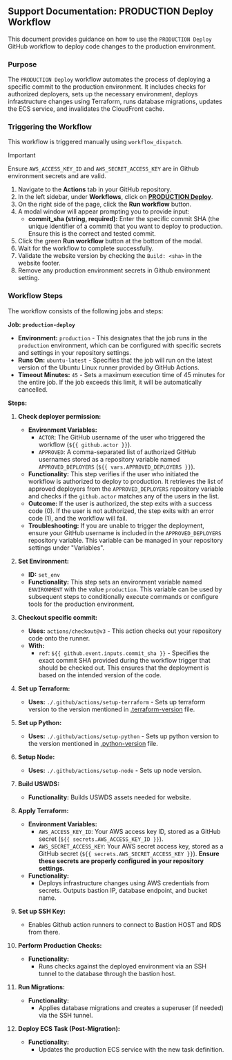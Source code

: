 ## Support Documentation: PRODUCTION Deploy Workflow

This document provides guidance on how to use the `PRODUCTION Deploy` GitHub workflow to deploy code changes to the production environment.

### Purpose

The `PRODUCTION Deploy` workflow automates the process of deploying a specific commit to the production environment. It includes checks for authorized deployers, sets up the necessary environment, deploys infrastructure changes using Terraform, runs database migrations, updates the ECS service, and invalidates the CloudFront cache.

### Triggering the Workflow

This workflow is triggered manually using `workflow_dispatch`.

> [!IMPORTANT]
> Ensure `AWS_ACCESS_KEY_ID` and `AWS_SECRET_ACCESS_KEY` are in Github environment secrets and are valid.

1.  Navigate to the **Actions** tab in your GitHub repository.
2.  In the left sidebar, under **Workflows**, click on **[PRODUCTION Deploy](https://github.com/ustaxcourt/website-wagtail/actions/workflows/production_deploy.yml)**.
3.  On the right side of the page, click the **Run workflow** button.
4.  A modal window will appear prompting you to provide input:
    * **commit\_sha (string, required):** Enter the specific commit SHA (the unique identifier of a commit) that you want to deploy to production. Ensure this is the correct and tested commit.
5.  Click the green **Run workflow** button at the bottom of the modal.
6.  Wait for the workflow to complete successfully.
7.  Validate the website version by checking the `Build: <sha>` in the website footer.
8.  Remove any production environment secrets in Github environment setting.

### Workflow Steps

The workflow consists of the following jobs and steps:

**Job: `production-deploy`**

* **Environment:** `production` - This designates that the job runs in the `production` environment, which can be configured with specific secrets and settings in your repository settings.
* **Runs On:** `ubuntu-latest` - Specifies that the job will run on the latest version of the Ubuntu Linux runner provided by GitHub Actions.
* **Timeout Minutes:** `45` - Sets a maximum execution time of 45 minutes for the entire job. If the job exceeds this limit, it will be automatically cancelled.

**Steps:**

1.  **Check deployer permission:**
    * **Environment Variables:**
        * `ACTOR`: The GitHub username of the user who triggered the workflow (`${{ github.actor }}`).
        * `APPROVED`: A comma-separated list of authorized GitHub usernames stored as a repository variable named `APPROVED_DEPLOYERS` (`${{ vars.APPROVED_DEPLOYERS }}`).
    * **Functionality:** This step verifies if the user who initiated the workflow is authorized to deploy to production. It retrieves the list of approved deployers from the `APPROVED_DEPLOYERS` repository variable and checks if the `github.actor` matches any of the users in the list.
    * **Outcome:** If the user is authorized, the step exits with a success code (0). If the user is not authorized, the step exits with an error code (1), and the workflow will fail.
    * **Troubleshooting:** If you are unable to trigger the deployment, ensure your GitHub username is included in the `APPROVED_DEPLOYERS` repository variable. This variable can be managed in your repository settings under "Variables".

2.  **Set Environment:**
    * **ID:** `set_env`
    * **Functionality:** This step sets an environment variable named `ENVIRONMENT` with the value `production`. This variable can be used by subsequent steps to conditionally execute commands or configure tools for the production environment.

3.  **Checkout specific commit:**
    * **Uses:** `actions/checkout@v3` - This action checks out your repository code onto the runner.
    * **With:**
        * `ref`: `${{ github.event.inputs.commit_sha }}` - Specifies the exact commit SHA provided during the workflow trigger that should be checked out. This ensures that the deployment is based on the intended version of the code.

4.  **Set up Terraform:**
    * **Uses:** `./.github/actions/setup-terraform` - Sets up terraform version to the version mentioned in [.terraform-version](../../.terraform-version) file.

5.  **Set up Python:**
    * **Uses:** `./.github/actions/setup-python` - Sets up python version to the version mentioned in [.python-version](../../website/.python-version) file.

6.  **Setup Node:**
    * **Uses:** `./.github/actions/setup-node` - Sets up node version.

7.  **Build USWDS:**
    * **Functionality:** Builds USWDS assets needed for website.

8.  **Apply Terraform:**
    * **Environment Variables:**
        * `AWS_ACCESS_KEY_ID`: Your AWS access key ID, stored as a GitHub secret (`${{ secrets.AWS_ACCESS_KEY_ID }}`).
        * `AWS_SECRET_ACCESS_KEY`: Your AWS secret access key, stored as a GitHub secret (`${{ secrets.AWS_SECRET_ACCESS_KEY }}`). **Ensure these secrets are properly configured in your repository settings.**
    * **Functionality:**
        * Deploys infrastructure changes using AWS credentials from secrets. Outputs bastion IP, database endpoint, and bucket name.

9.  **Set up SSH Key:**
    * Enables Github action runners to connect to Bastion HOST and RDS from there.

10. **Perform Production Checks:**
    * **Functionality:**
        * Runs checks against the deployed environment via an SSH tunnel to the database through the bastion host.

11. **Run Migrations:**
    * **Functionality:**
        * Applies database migrations and creates a superuser (if needed) via the SSH tunnel.

12. **Deploy ECS Task (Post-Migration):**
    * **Functionality:**
        * Updates the production ECS service with the new task definition.
